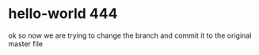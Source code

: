# hello-world 444

ok so now we are trying to change the 
branch and commit it to the original master file

